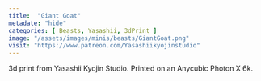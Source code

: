 ```yaml
---
title:  "Giant Goat"
metadate: "hide"
categories: [ Beasts, Yasashii, 3dPrint ]
image: "/assets/images/minis/beasts/GiantGoat.png"
visit: "https://www.patreon.com/Yasashiikyojinstudio"
---
```

3d print from Yasashii Kyojin Studio. Printed on an Anycubic Photon X 6k.
